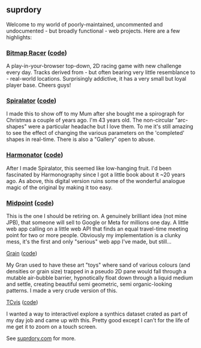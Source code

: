 ## suprdory

Welcome to my world of poorly-maintained, uncommented and undocumented  - but broadly functional - web projects. Here are a few highlights:

### [Bitmap Racer](https://bitmapracer.com) ([code](https://github.com/suprdory/bitmapRacer))
A play-in-your-browser top-down, 2D racing game with new challenge every day. Tracks derived from - but often bearing very little resemblance to - real-world locations. Surprisingly addictive, it has a very small but loyal player base. Cheers guys!


### [Spiralator](https://spiralator.com) ([code](https://github.com/suprdory/spiralator))
I made this to show off to my Mum after she bought me a spirograph for Christmas a couple of years ago. I'm 43 years old. The non-circular "arc-shapes" were a particular headache but I love them. To me it's still amazing to see the effect of changing the various parameters on the 'completed' shapes in real-time. There is also a "Gallery" open to abuse.


### [Harmonator](https://harmonata.com) ([code](https://github.com/suprdory/harmonator))

After I made Spiralator, this seemed like low-hanging fruit. I'd been fascinated by Harmonography since I got a little book about it ~20 years ago. As above, this digital version ruins some of the wonderful analogue magic of the original by making it too easy.

### [Midpoint](https://findthemidpoint.com) ([code](https://github.com/suprdory/midpointwebapp))

This is the one I should be retiring on. A genuinely brilliant idea (not mine JPB), that someone will sell to Google or Meta for millions one day. A little web app calling on a little web API that finds an equal travel-time meeting point for two or more people. Obviously my implementation is a clunky mess, it's the first and only "serious" web app I've made, but still... 

[Grain](https://suprdory.com/grain) ([code](https://github.com/suprdory/grain))

My Gran used to have these art "toys" where sand of various colours (and densities or grain size) trapped in a pseudo 2D pane would fall through a mutable air-bubble barrier, hypnotically float down through a liquid medium and settle, creating beautiful semi geometric, semi organic-looking patterns. I made a very crude version of this.

[TCvis](https://suprdory.com/tcvis) ([code](https://github.com/suprdory/tcvis))

I wanted a way to interactivel explore a synthics dataset crated as part of my day job and came up with this. Pretty good except I can't for the life of me get it to zoom on a touch screen. 


See [suprdory.com](https://suprdory.com) for more.


<!--
**suprdory/suprdory** is a ✨ _special_ ✨ repository because its `README.md` (this file) appears on your GitHub profile.

Here are some ideas to get you started:

- 🔭 I’m currently working on ...
- 🌱 I’m currently learning ...
- 👯 I’m looking to collaborate on ...
- 🤔 I’m looking for help with ...
- 💬 Ask me about ...
- 📫 How to reach me: ...
- 😄 Pronouns: ...
- ⚡ Fun fact: ...
-->
